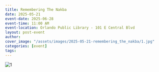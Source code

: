 ```yaml
---
title: Remembering The Nakba
date: 2025-05-21
event-date: 2025-06-28
event-time: 11:00 AM
event-location: Orlando Public Library - 101 E Central Blvd
layout: post-event
author: 
cover_image: "/assets/images/2025-05-21-remembering_the_nakba/1.jpg"
categories: [event]
tags: 
---
```


![1](/assets/images/2025-05-21-remembering_the_nakba/1.png)